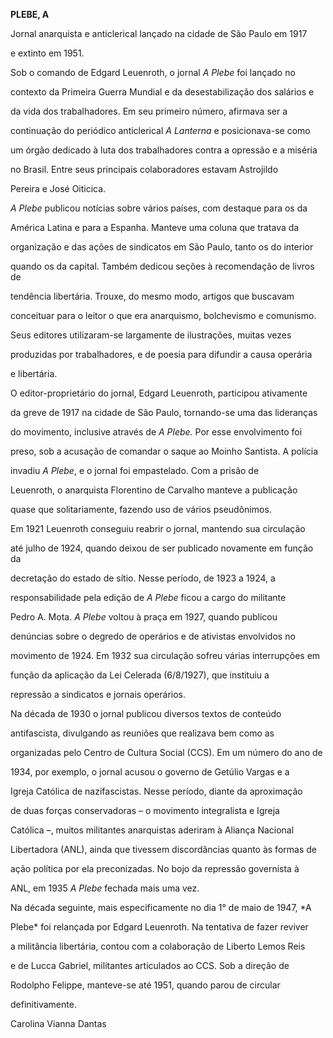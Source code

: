**PLEBE, A**



Jornal anarquista e anticlerical lançado na cidade de São Paulo em 1917

e extinto em 1951.



Sob o comando de Edgard Leuenroth, o jornal *A Plebe* foi lançado no

contexto da Primeira Guerra Mundial e da desestabilização dos salários e

da vida dos trabalhadores. Em seu primeiro número, afirmava ser a

continuação do periódico anticlerical *A Lanterna* e posicionava-se como

um órgão dedicado à luta dos trabalhadores contra a opressão e a miséria

no Brasil. Entre seus principais colaboradores estavam Astrojildo

Pereira e José Oiticica.



*A Plebe* publicou notícias sobre vários países, com destaque para os da

América Latina e para a Espanha. Manteve uma coluna que tratava da

organização e das ações de sindicatos em São Paulo, tanto os do interior

quando os da capital. Também dedicou seções à recomendação de livros de

tendência libertária. Trouxe, do mesmo modo, artigos que buscavam

conceituar para o leitor o que era anarquismo, bolchevismo e comunismo.

Seus editores utilizaram-se largamente de ilustrações, muitas vezes

produzidas por trabalhadores, e de poesia para difundir a causa operária

e libertária.



O editor-proprietário do jornal, Edgard Leuenroth, participou ativamente

da greve de 1917 na cidade de São Paulo, tornando-se uma das lideranças

do movimento, inclusive através de *A Plebe.* Por esse envolvimento foi

preso, sob a acusação de comandar o saque ao Moinho Santista. A polícia

invadiu *A Plebe*, e o jornal foi empastelado. Com a prisão de

Leuenroth, o anarquista Florentino de Carvalho manteve a publicação

quase que solitariamente, fazendo uso de vários pseudônimos.



Em 1921 Leuenroth conseguiu reabrir o jornal, mantendo sua circulação

até julho de 1924, quando deixou de ser publicado novamente em função da

decretação do estado de sítio. Nesse período, de 1923 a 1924, a

responsabilidade pela edição de *A Plebe* ficou a cargo do militante

Pedro A. Mota. *A Plebe* voltou à praça em 1927, quando publicou

denúncias sobre o degredo de operários e de ativistas envolvidos no

movimento de 1924. Em 1932 sua circulação sofreu várias interrupções em

função da aplicação da Lei Celerada (6/8/1927), que instituiu a

repressão a sindicatos e jornais operários.



Na década de 1930 o jornal publicou diversos textos de conteúdo

antifascista, divulgando as reuniões que realizava bem como as

organizadas pelo Centro de Cultura Social (CCS). Em um número do ano de

1934, por exemplo, o jornal acusou o governo de Getúlio Vargas e a

Igreja Católica de nazifascistas. Nesse período, diante da aproximação

de duas forças conservadoras – o movimento integralista e Igreja

Católica –, muitos militantes anarquistas aderiram à Aliança Nacional

Libertadora (ANL), ainda que tivessem discordâncias quanto às formas de

ação política por ela preconizadas. No bojo da repressão governista à

ANL, em 1935 *A Plebe* fechada mais uma vez.



Na década seguinte, mais especificamente no dia 1° de maio de 1947, *A

Plebe* foi relançada por Edgard Leuenroth. Na tentativa de fazer reviver

a militância libertária, contou com a colaboração de Liberto Lemos Reis

e de Lucca Gabriel, militantes articulados ao CCS. Sob a direção de

Rodolpho Felippe, manteve-se até 1951, quando parou de circular

definitivamente.



Carolina Vianna Dantas



